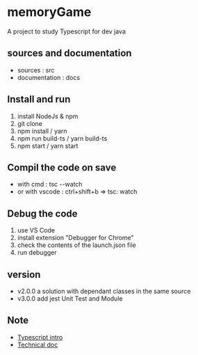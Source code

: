 # memoryGame

A project to study Typescript for dev java

## sources and documentation

* sources : src
* documentation : docs

## Install and run

1. install NodeJs & npm
1. git clone
1. npm install / yarn
1. npm run build-ts / yarn build-ts
1. npm start / yarn start

## Compil the code on save

* with cmd : tsc --watch
* or with vscode : ctrl+shift+b => tsc: watch

## Debug the code

1. use VS Code
1. install extension "Debugger for Chrome"
1. check the contents of the launch.json file
1. run debugger

## version

* v2.0.0 a solution with dependant classes in the same source
* v3.0.0 add jest Unit Test and Module

## Note

* [Typescript intro](docs/typescript.md)
* [Technical doc](docs/docTechnique.md)
